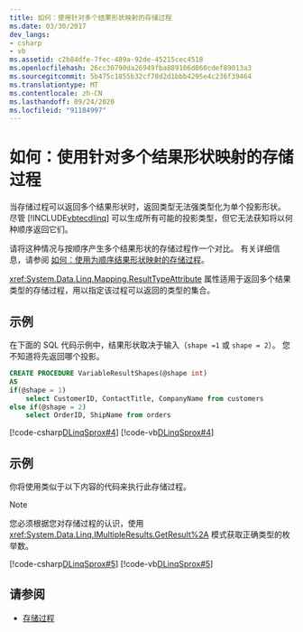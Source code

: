 ```yaml
---
title: 如何：使用针对多个结果形状映射的存储过程
ms.date: 03/30/2017
dev_langs:
- csharp
- vb
ms.assetid: c2b84dfe-7fec-489a-92de-45215cec4518
ms.openlocfilehash: 26cc30790da26949fba889106d060cdef89013a3
ms.sourcegitcommit: 5b475c1855b32cf78d2d1bbb4295e4c236f39464
ms.translationtype: MT
ms.contentlocale: zh-CN
ms.lasthandoff: 09/24/2020
ms.locfileid: "91184997"
---
```

# <a name="how-to-use-stored-procedures-mapped-for-multiple-result-shapes"></a>如何：使用针对多个结果形状映射的存储过程

当存储过程可以返回多个结果形状时，返回类型无法强类型化为单个投影形状。 尽管 [!INCLUDE[vbtecdlinq](../../../../../../includes/vbtecdlinq-md.md)] 可以生成所有可能的投影类型，但它无法获知将以何种顺序返回它们。  
  
 请将这种情况与按顺序产生多个结果形状的存储过程作一个对比。 有关详细信息，请参阅 [如何：使用为顺序结果形状映射的存储过程](how-to-use-stored-procedures-mapped-for-sequential-result-shapes.md)。  
  
 <xref:System.Data.Linq.Mapping.ResultTypeAttribute> 属性适用于返回多个结果类型的存储过程，用以指定该过程可以返回的类型的集合。  
  
## <a name="example"></a>示例  

 在下面的 SQL 代码示例中，结果形状取决于输入（`shape =1` 或 `shape = 2`）。 您不知道将先返回哪个投影。  
  
``` sql
CREATE PROCEDURE VariableResultShapes(@shape int)  
AS  
if(@shape = 1)  
    select CustomerID, ContactTitle, CompanyName from customers  
else if(@shape = 2)  
    select OrderID, ShipName from orders  
```  
  
 [!code-csharp[DLinqSprox#4](../../../../../../samples/snippets/csharp/VS_Snippets_Data/DLinqSprox/cs/northwind-sprox.cs#4)]
 [!code-vb[DLinqSprox#4](../../../../../../samples/snippets/visualbasic/VS_Snippets_Data/DLinqSprox/vb/northwind-sprox.vb#4)]  
  
## <a name="example"></a>示例  

 你将使用类似于以下内容的代码来执行此存储过程。  
  
> [!NOTE]
> 您必须根据您对存储过程的认识，使用 <xref:System.Data.Linq.IMultipleResults.GetResult%2A> 模式获取正确类型的枚举数。  
  
 [!code-csharp[DLinqSprox#5](../../../../../../samples/snippets/csharp/VS_Snippets_Data/DLinqSprox/cs/Program.cs#5)]
 [!code-vb[DLinqSprox#5](../../../../../../samples/snippets/visualbasic/VS_Snippets_Data/DLinqSprox/vb/Module1.vb#5)]  
  
## <a name="see-also"></a>请参阅

- [存储过程](stored-procedures.md)
